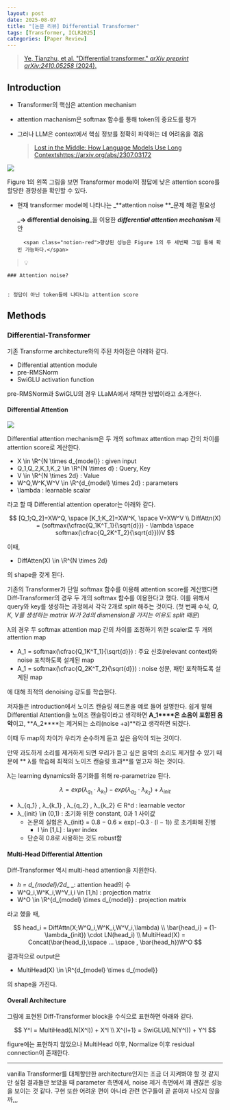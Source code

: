 ```yaml
---
layout: post
date: 2025-08-07
title: "[논문 리뷰] Differential Transformer"
tags: [Transformer, ICLR2025]
categories: [Paper Review]
---
```


> [Ye, Tianzhu, et al. "Differential transformer." ](https://arxiv.org/abs/2410.05258)[_arXiv preprint arXiv:2410.05258_](https://arxiv.org/abs/2410.05258)[ (2024).](https://arxiv.org/abs/2410.05258)



## Introduction

- Transformer의 핵심은 attention mechanism
- attention machanism은 softmax 함수를 통해 token의 중요도를 평가
- 그러나 LLM은 context에서 핵심 정보를 정확히 파악하는 데 어려움을 겪음

	> [Lost in the Middle: How Language Models Use Long Contextshttps://arxiv.org/abs/2307.03172](https://arxiv.org/abs/2307.03172)


![](https://prod-files-secure.s3.us-west-2.amazonaws.com/542b861c-36a8-4051-84e5-8804b6728dba/9083ea56-691a-4752-ae26-47f403431ac8/image.png?X-Amz-Algorithm=AWS4-HMAC-SHA256&X-Amz-Content-Sha256=UNSIGNED-PAYLOAD&X-Amz-Credential=ASIAZI2LB4667CXDEPJE%2F20251008%2Fus-west-2%2Fs3%2Faws4_request&X-Amz-Date=20251008T132130Z&X-Amz-Expires=3600&X-Amz-Security-Token=IQoJb3JpZ2luX2VjECMaCXVzLXdlc3QtMiJHMEUCIG2KYbPoEjVQSN54KOhUKGI63KsAvsEU%2Bb2sTll3%2F5iLAiEAxiX%2FK99m1H9emsUP0s%2FheSqLiooEwJDq2TZNd4HttmcqiAQIvP%2F%2F%2F%2F%2F%2F%2F%2F%2F%2FARAAGgw2Mzc0MjMxODM4MDUiDBYqAVN8J7%2BKWGiLcyrcAx7d2%2B90c9eC618ibPHs%2F5nq8CajxO%2Bdy615EEfxfEvfecoJ3LnWkb4gt0vv20qX5ltJuIP9fcn%2BZlxJRYoLDG92aFNFQMWF2lzXcowyBz3TPTDWvPl2zRsDJUj4X1qicvv%2Fyj1FVrwoPvGEKYAEAFKnIY1AajYMvpCC8eXBsehsI3tWhwrpcGxWyH%2FWz5N6QqvCYtHcKnq40hQKCz1KIE4N5TZ%2FGdS%2FDPoNQjk09U%2FUrn0AOaCse8LU6nUBp6NUG7bYi07ZDYlwky38l60PPiQzx04fmT3fSj%2BJyDUYTKF%2B%2FaYPN8eZTCrqipaEWRJIDDCbjOXTN4gN1PAMtWmdQzhEPJJlMCSakoFu4ZaLd9djh8dDYCuokxMlA1DoaliX5Tkzp99giNMUu3GqYG5nEcVgYbQedbn9d9b1qlSaeY0xxc0tr9WboH2dk%2BaEo6UN%2BcFRzQC1jDg%2FDrG0sbuKyFS1ZnBHNg7jcFOUiX89iy9OQYsLsmZsWW%2FwzxGl4QtsGggs3P5iHwVkKimJOHo77Stjh%2BuFihKR1UbAA1aFcXBzATsCYFq%2BUM%2BUhTi5ncp3p61xrEVmGgXn%2FcnPXXzn%2BhkkCjXgI2GxIGr99FkD8fUINca9f1mEU850uwNmMKmNmccGOqUBGrkq5GZXdc%2FMbc40D9xhqxylN1%2F%2BP%2FJAcxYxdiJ2gqwo%2BQpFGwzOQ3ZLSm8PUW9uHZRE3Dlg%2BdNGU0vSgrq%2B4vPIgypnENkcdQc4qr%2ByVbwDl5aIvHTA8t0hxuOKPvuA9Yr59%2FYTWBXBOSvu7CfgriGVYEIS5Kt4n7lwPODjyy%2F6UXbJ2LPoPoPuLmALN8pxwVj8UkDGEhi8IEAf0fB2wJkk7cAn&X-Amz-Signature=941d6d25f4c76f0626767371f9d755a4c29cbd68ca1bbd3da971ff2643b838ed&X-Amz-SignedHeaders=host&x-amz-checksum-mode=ENABLED&x-id=GetObject)


Figure 1의 왼쪽 그림을 보면 Transformer model이 정답에 낮은 attention score를 할당한 경향성을 확인할 수 있다.

- 현재 transformer model에 나타나는 _**attention noise **_문제 해결 필요성

	_**→ differential denoising**_을 이용한 _**differential attention mechanism**_ 제안


		<span class="notion-red">향상된 성능은 Figure 1의 두 세번째 그림 통해 확인 가능하다.</span>


> 💡 


	### Attention noise?


	: 정답이 아닌 token들에 나타나는 attention score



## Methods



### Differential-Transformer


기존 Transforme architecture와의 주된 차이점은 아래와 같다.

- Differential attention module
- pre-RMSNorm
- SwiGLU activation function

pre-RMSNorm과 SwiGLU의 경우 LLaMA에서 채택한 방법이라고 소개한다.



#### Differential Attention


![](https://prod-files-secure.s3.us-west-2.amazonaws.com/542b861c-36a8-4051-84e5-8804b6728dba/116d70b2-1963-4810-9167-f4c7d8a06e8f/image.png?X-Amz-Algorithm=AWS4-HMAC-SHA256&X-Amz-Content-Sha256=UNSIGNED-PAYLOAD&X-Amz-Credential=ASIAZI2LB4667CXDEPJE%2F20251008%2Fus-west-2%2Fs3%2Faws4_request&X-Amz-Date=20251008T132130Z&X-Amz-Expires=3600&X-Amz-Security-Token=IQoJb3JpZ2luX2VjECMaCXVzLXdlc3QtMiJHMEUCIG2KYbPoEjVQSN54KOhUKGI63KsAvsEU%2Bb2sTll3%2F5iLAiEAxiX%2FK99m1H9emsUP0s%2FheSqLiooEwJDq2TZNd4HttmcqiAQIvP%2F%2F%2F%2F%2F%2F%2F%2F%2F%2FARAAGgw2Mzc0MjMxODM4MDUiDBYqAVN8J7%2BKWGiLcyrcAx7d2%2B90c9eC618ibPHs%2F5nq8CajxO%2Bdy615EEfxfEvfecoJ3LnWkb4gt0vv20qX5ltJuIP9fcn%2BZlxJRYoLDG92aFNFQMWF2lzXcowyBz3TPTDWvPl2zRsDJUj4X1qicvv%2Fyj1FVrwoPvGEKYAEAFKnIY1AajYMvpCC8eXBsehsI3tWhwrpcGxWyH%2FWz5N6QqvCYtHcKnq40hQKCz1KIE4N5TZ%2FGdS%2FDPoNQjk09U%2FUrn0AOaCse8LU6nUBp6NUG7bYi07ZDYlwky38l60PPiQzx04fmT3fSj%2BJyDUYTKF%2B%2FaYPN8eZTCrqipaEWRJIDDCbjOXTN4gN1PAMtWmdQzhEPJJlMCSakoFu4ZaLd9djh8dDYCuokxMlA1DoaliX5Tkzp99giNMUu3GqYG5nEcVgYbQedbn9d9b1qlSaeY0xxc0tr9WboH2dk%2BaEo6UN%2BcFRzQC1jDg%2FDrG0sbuKyFS1ZnBHNg7jcFOUiX89iy9OQYsLsmZsWW%2FwzxGl4QtsGggs3P5iHwVkKimJOHo77Stjh%2BuFihKR1UbAA1aFcXBzATsCYFq%2BUM%2BUhTi5ncp3p61xrEVmGgXn%2FcnPXXzn%2BhkkCjXgI2GxIGr99FkD8fUINca9f1mEU850uwNmMKmNmccGOqUBGrkq5GZXdc%2FMbc40D9xhqxylN1%2F%2BP%2FJAcxYxdiJ2gqwo%2BQpFGwzOQ3ZLSm8PUW9uHZRE3Dlg%2BdNGU0vSgrq%2B4vPIgypnENkcdQc4qr%2ByVbwDl5aIvHTA8t0hxuOKPvuA9Yr59%2FYTWBXBOSvu7CfgriGVYEIS5Kt4n7lwPODjyy%2F6UXbJ2LPoPoPuLmALN8pxwVj8UkDGEhi8IEAf0fB2wJkk7cAn&X-Amz-Signature=90bddace20dc0c29d3be171be4876bf948750740ce91d75df6d658d587af02b8&X-Amz-SignedHeaders=host&x-amz-checksum-mode=ENABLED&x-id=GetObject)


Differential attention mechanism은 두 개의 softmax attention map 간의 차이를 attention score로 계산한다.

- X \in \R^{N \times d\_{model}} : given input
- Q\_1,Q\_2,K\_1,K\_2 \in \R^{N \times d} : Query, Key
- V \in \R^{N \times 2d} : Value
- W^Q,W^K,W^V \in \R^{d\_{model} \times 2d} : parameters
- \lambda : learnable scalar

라고 할 때 Differential attention operator는 아래와 같다.


$$
[Q_1;Q_2]=XW^Q, \space [K_1;K_2]=XW^K, \space V=XW^V \\
DiffAttn(X) = (softmax(\cfrac{Q_1K^T_1}{\sqrt{d}}) - \lambda \space softmax(\cfrac{Q_2K^T_2}{\sqrt{d}}))V
$$


이때,

- DiffAtten(X) \in \R^{N \times 2d}

의 shape을 갖게 된다.


기존의 Transformer가 단일 softmax 함수를 이용해 attention score를 계산했다면 Diff-Transformer의 경우 두 개의 softmax 함수를 이용한다고 했다. 이를 위해서 query와 key를 생성하는 과정에서 각각 2개로 split 해주는 것이다. <span class="notion-red">(첫 번째 수식, </span><span class="notion-red">_Q, K, V를 생성하는 matrix W가 2d의 dismension을 가지는 이유도 split 때문_</span><span class="notion-red">)</span>


 λ의 경우 두 softmax attention map 간의 차이를 조정하기 위한 scaler로 두 개의 attention map

- A\_1 = softmax(\cfrac{Q\_1K^T\_1}{\sqrt{d}}) : 주요 신호(relevant context)와 noise 포착하도록 설계된 map
- A\_1 = softmax(\cfrac{Q\_2K^T\_2}{\sqrt{d}}) : noise 성분, 패턴 포착하도록 설계된 map 

에 대해 최적의 denoising 강도를 학습한다.


저자들은 introduction에서 노이즈 캔슬링 헤드폰을 예로 들어 설명한다. 쉽게 말해 Differential Attention을 노이즈 캔슬링이라고 생각하면 **A\_1****은 소음이 포함된 음악**이고, **A\_2****는 제거되는 소리(noise +a)**라고 생각하면 되겠다. 


이때 두 map의 차이가 우리가 순수하게 듣고 싶은 음악이 되는 것이다. 


만약 과도하게 소리를 제거하게 되면 우리가 듣고 싶은 음악의 소리도 제거할 수 있기 때문에 ** λ를 학습해 최적의 노이즈 캔슬링 효과**를 얻고자 하는 것이다.


λ는 learning dynamics와 동기화를 위해 re-parametrize 된다.


$$
\lambda = exp(\lambda_{q_1} \cdot \lambda_{k_1}) - exp(\lambda_{q_2} \cdot \lambda_{k_2}) + \lambda_{init}
$$

- λ\_{q\_1} , λ\_{k\_1} , λ\_{q\_2} , λ\_{k\_2} ∈ R^d : learnable vector
- λ\_{init} \in (0,1) : 초기화 위한 constant, 0과 1 사이값
	- 논문의 실험은 λ\_{init} = 0.8 − 0.6 × exp(−0.3 · (l − 1)) 로 초기화해 진행
		- l \in [1,L] : layer index
	- 단순히 0.8로 사용하는 것도 robust함


#### **Multi-Head Differential Attention**


Diff-Transformer 역시 multi-head attention을 지원한다.

- _h = d\_{model}/2d__ _: attention head의 수
- W^Q\_i,W^K\_i,W^V\_i,i \in [1,h] : projection matrix
- W^O \in \R^{d\_{model} \times d\_{model}} : projection matrix

라고 했을 때,


$$
head_i = DiffAttn(X;W^Q_i,W^K_i,W^V_i,\lambda) \\
\bar{head_i} = (1-\lambda_{init}) \cdot LN(head_i) \\
MultiHead(X) = Concat(\bar{head_i},\space ... \space , \bar{head_h})W^O
$$


결과적으로 output은

- MultiHead(X) \in \R^{d\_{model} \times d\_{model}}

의 shape을 가진다.



#### Overall Architecture


그림에 표현된 Diff-Transformer block을 수식으로 표현하면 아래와 같다.


$$
Y^l = MultiHead(LN(X^l)) + X^l \\
X^{l+1} = SwiGLU(LN(Y^l)) + Y^l
$$


figure에는 표현하지 않았으나 MultiHead 이후, Normalize 이후 residual connection이 존재한다.


---


vanilla Transformer를 대체할만한 architecture인지는 조금 더 지켜봐야 할 것 같지만 실험 결과들만 보았을 때 parameter 측면에서, noise 제거 측면에서 꽤 괜찮은 성능을 보이는 것 같다. 구현 또한 어려운 편이 아니라 관련 연구들이 곧 쏟아져 나오지 않을까,,,

